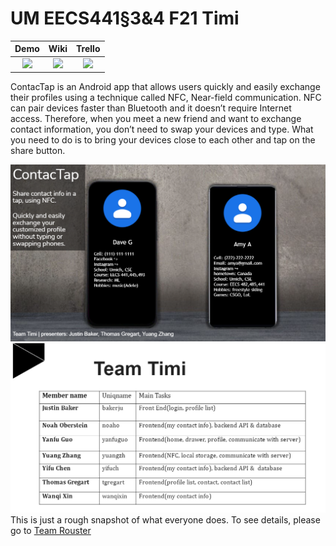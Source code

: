 # UM EECS441§3&4 F21 Timi

| Demo  |  Wiki |  Trello  |
|:-----:|:-----:|:--------:|
|[<img src="https://eecs441.eecs.umich.edu/img/admin/video.png">][demo_page]|[<img src="https://eecs441.eecs.umich.edu/img/admin/wiki.png">][wiki_page]|[<img src="https://eecs441.eecs.umich.edu/img/admin/trello.png">][process_page]|

ContacTap is an Android app that allows users quickly and easily exchange their profiles using a technique called NFC, Near-field communication. NFC can pair devices faster than Bluetooth and it doesn’t require Internet access. Therefore, when you meet a new friend and want to exchange contact information, you don’t need to swap your devices and type. What you need to do is to bring your devices close to each other and tap on the share button.   


![Elevator Pitch](/assets/title.png)
![Team](/assets/team.png)
This is just a rough snapshot of what everyone does. To see details, please go to [Team Rouster](https://github.com/epigone707/Timi-ContacTap/wiki/5.-Team-Roster)

[demo_page]: https://www.youtube.com/watch?v=8MrBdQ2NzP8
[wiki_page]: https://github.com/epigone707/Timi-ContacTap/wiki
[process_page]: https://trello.com/b/TqJAwI0i/contactap

